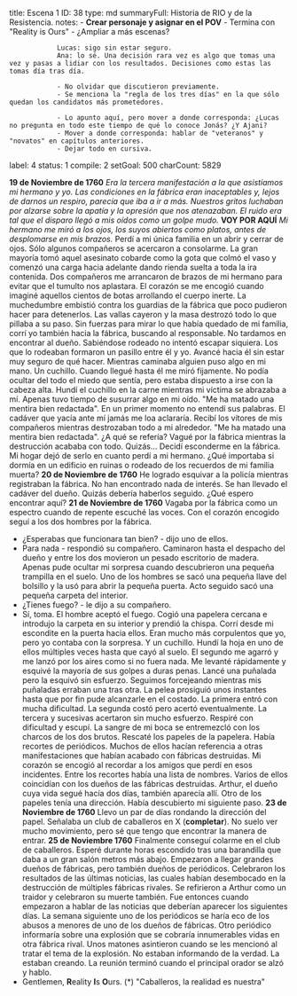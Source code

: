 title:          Escena 1
ID:             38
type:           md
summaryFull:    Historia de RIO y de la Resistencia.
notes:          - **Crear personaje y asignar en el POV**
                - Termina con "Reality is Ours"
                - ¿Ampliar a más escenas?
                
                Lucas: sigo sin estar seguro.
                Ana: lo sé. Una decisión rara vez es algo que tomas una vez y pasas a lidiar con los resultados. Decisiones como estas las tomas día tras día.
                
                - No olvidar que discutieron previamente.
                - Se menciona la "regla de los tres días" en la que sólo quedan los candidatos más prometedores.
                
                - Lo apunto aquí, pero mover a donde corresponda: ¿Lucas no pregunta en todo este tiempo de qué lo conoce Jonás? ¿Y Ajani?
                - Mover a donde corresponda: hablar de "veteranos" y "novatos" en capítulos anteriores.
                - Dejar todo en cursiva.
label:          4
status:         1
compile:        2
setGoal:        500
charCount:      5829


**19 de Noviembre de 1760**
*Era la tercera manifestación a la que asistíamos mi hermano y yo. Las condiciones en la fábrica eran inaceptables y, lejos de darnos un respiro, parecía que iba a ir a más.*
*Nuestros gritos luchaban por alzarse sobre la apatía y la opresión que nos atenazaban. El ruido era tal que el disparo llegó a mis oídos como un golpe mudo.*
**VOY POR AQUÍ**
*Mi hermano me miró a los ojos, los suyos abiertos como platos, antes de desplomarse en mis brazos.*
Perdí a mi única familia en un abrir y cerrar de ojos.
Sólo algunos compañeros se acercaron a consolarme. La gran mayoría tomó aquel asesinato cobarde como la gota que colmó el vaso y comenzó una carga hacia adelante dando rienda suelta a toda la ira contenida.
Dos compañeros me arrancaron de brazos de mi hermano para evitar que el tumulto nos aplastara. El corazón se me encogió cuando imaginé aquellos cientos de botas arrollando el cuerpo inerte.
La muchedumbre embistió contra los guardias de la fábrica que poco pudieron hacer  para detenerlos. Las vallas cayeron y la masa destrozó todo lo que pillaba a su paso.
Sin fuerzas para mirar lo que había quedado de mi familia, corrí yo también hacia la fábrica, buscando al responsable.
No tardamos en encontrar al dueño.
Sabiéndose rodeado no intentó escapar siquiera. Los que lo rodeaban formaron un pasillo entre él y yo. Avancé hacia él sin estar muy seguro de qué hacer.
Mientras caminaba alguien puso algo en mi mano.
Un cuchillo.
Cuando llegué hasta él me miró fijamente. No podía ocultar del todo el miedo que sentía, pero estaba dispuesto a irse con la cabeza alta.
Hundí el cuchillo en la carne mientras mi víctima se abrazaba a mí. Apenas tuvo tiempo de susurrar algo en mi oído.
"Me ha matado una mentira bien redactada".
En un primer momento no entendí sus palabras. El cadáver que yacía ante mí jamás me loa aclararía.
Recibí los vítores de mis compañeros mientras destrozaban todo a mi alrededor.
"Me ha matado una mentira bien redactada". ¿A qué se refería?
Vagué por la fábrica mientras la destrucción acababa con todo.
Quizás...
Decidí esconderme en la fábrica. Mi hogar dejó de serlo en cuanto perdí a mi hermano. ¿Qué importaba si dormía en un edificio en ruinas o rodeado de los recuerdos de mi familia muerta?
**20 de Noviembre de 1760**
He logrado esquivar a la policía mientras registraban la fábrica. No han encontrado nada de interés.
Se han llevado el cadáver del dueño. Quizás debería haberlos seguido.
¿Qué espero encontrar aquí?
**21 de Noviembre de 1760**
Vagaba por la fábrica como un espectro cuando de repente escuché las voces. Con el corazón encogido seguí a los dos hombres por la fábrica.
- ¿Esperabas que funcionara tan bien? - dijo uno de ellos.
- Para nada - respondió su compañero.
Caminaron hasta el despacho del dueño y entre los dos movieron un pesado escritorio de madera. Apenas pude ocultar mi sorpresa cuando descubrieron una pequeña trampilla en el suelo.
Uno de los hombres se sacó una pequeña llave del bolsillo y la usó para abrir la pequeña puerta. Acto seguido sacó una pequeña carpeta del interior.
- ¿Tienes fuego? - le dijo a su compañero.
- Sí, toma.
El hombre aceptó el fuego. Cogió una papelera cercana e introdujo la carpeta en su interior y prendió la chispa.
Corrí desde mi escondite en la puerta hacia ellos. Eran mucho más corpulentos que yo, pero yo contaba con la sorpresa. Y un cuchillo.
Hundí la hoja en uno de ellos múltiples veces hasta que cayó al suelo. El segundo me agarró y me lanzó por los aires como si no fuera nada. Me levanté rápidamente y esquivé la mayoría de sus golpes a duras penas. Lancé una puñalada pero la esquivó sin esfuerzo. Seguimos forcejeando mientras mis puñaladas erraban una tras otra.
La pelea prosiguió unos instantes hasta que por fin pude alcanzarle en el costado. La primera entró con mucha dificultad. La segunda costó pero acertó eventualmente. La tercera y sucesivas acertaron sin mucho esfuerzo.
Respiré con dificultad y escupí. La sangre de mi boca se entremezcló con los charcos  de los dos brutos.
Rescaté los papeles de la papelera. Había recortes de periódicos. Muchos de ellos hacían referencia a otras manifestaciones que habían acabado con fábricas destruidas. Mi corazón se encogió al recordar a los amigos que perdí en esos incidentes.
Entre los recortes había una lista de nombres. Varios de ellos coincidían con los dueños de las fábricas destruidas. Arthur, el dueño cuya vida segué hacía dos días, también aparecía allí. 
Otro de los papeles tenía una dirección.
Había descubierto mi siguiente paso.
**23 de Noviembre de 1760**
Llevo un par de días rondando la dirección del papel. Señalaba un club de caballeros en X (**completar**). No suelo ver mucho movimiento, pero sé que tengo que encontrar la manera de entrar.
**25 de Noviembre 1760**
Finalmente conseguí colarme en el club de caballeros. Esperé durante horas escondido tras una barandilla que daba a un gran salón metros más abajo.
Empezaron a llegar grandes dueños de fábricas, pero también dueños de periódicos.
Celebraron los resultados de las últimas noticias, las cuales habían desembocado en la destrucción de múltiples fábricas rivales. Se refirieron a Arthur como un traidor y celebraron su muerte también.
Fue entonces cuando empezaron a hablar de las noticias que deberían aparecer los siguientes días.
La semana siguiente uno de los periódicos se haría eco de los abusos a menores de uno de los dueños de fábricas. Otro periódico informaría sobre una explosión que se cobraría innumerables vidas en otra fábrica rival. Unos matones asintieron cuando se les mencionó al tratar el tema de la explosión.
No estaban informando de la verdad. La estaban creando.
La reunión terminó cuando el principal orador se alzó y hablo.
- Gentlemen, **R**eality **I**s **O**urs.
(*) "Caballeros, la realidad es nuestra"
